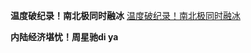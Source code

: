 

**温度破纪录！南北极同时融冰**
[温度破纪录！南北极同时融冰](https://www.youtube.com/watch?v=Winp6I75fzE)

**内陆经济堪忧！周星驰di ya**
[](https://www.youtube.com/watch?v=Jeb5x5fFeNg)